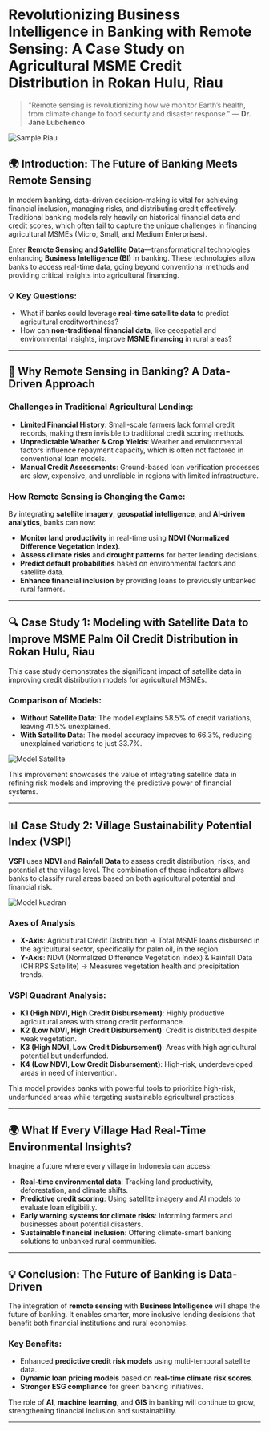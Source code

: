 # Revolutionizing Business Intelligence in Banking with Remote Sensing: A Case Study on Agricultural MSME Credit Distribution in Rokan Hulu, Riau

> "Remote sensing is revolutionizing how we monitor Earth’s health, from climate change to food security and disaster response." — **Dr. Jane Lubchenco**

![Sample Riau](sampleriau.jpg)


## 🌍 **Introduction: The Future of Banking Meets Remote Sensing**
In modern banking, data-driven decision-making is vital for achieving financial inclusion, managing risks, and distributing credit effectively. Traditional banking models rely heavily on historical financial data and credit scores, which often fail to capture the unique challenges in financing agricultural MSMEs (Micro, Small, and Medium Enterprises).

Enter **Remote Sensing and Satellite Data**—transformational technologies enhancing **Business Intelligence (BI)** in banking. These technologies allow banks to access real-time data, going beyond conventional methods and providing critical insights into agricultural financing.

### 💡 **Key Questions**:
- What if banks could leverage **real-time satellite data** to predict agricultural creditworthiness?
- How can **non-traditional financial data**, like geospatial and environmental insights, improve **MSME financing** in rural areas?

---

## 🚀 **Why Remote Sensing in Banking? A Data-Driven Approach**
### **Challenges in Traditional Agricultural Lending**:
- **Limited Financial History**: Small-scale farmers lack formal credit records, making them invisible to traditional credit scoring methods.
- **Unpredictable Weather & Crop Yields**: Weather and environmental factors influence repayment capacity, which is often not factored in conventional loan models.
- **Manual Credit Assessments**: Ground-based loan verification processes are slow, expensive, and unreliable in regions with limited infrastructure.

### **How Remote Sensing is Changing the Game**:
By integrating **satellite imagery**, **geospatial intelligence**, and **AI-driven analytics**, banks can now:
- **Monitor land productivity** in real-time using **NDVI (Normalized Difference Vegetation Index)**.
- **Assess climate risks** and **drought patterns** for better lending decisions.
- **Predict default probabilities** based on environmental factors and satellite data.
- **Enhance financial inclusion** by providing loans to previously unbanked rural farmers.

---

## 🔍 **Case Study 1: Modeling with Satellite Data to Improve MSME Palm Oil Credit Distribution in Rokan Hulu, Riau**
This case study demonstrates the significant impact of satellite data in improving credit distribution models for agricultural MSMEs.

### **Comparison of Models**:
- **Without Satellite Data**: The model explains 58.5% of credit variations, leaving 41.5% unexplained.
- **With Satellite Data**: The model accuracy improves to 66.3%, reducing unexplained variations to just 33.7%.

![Model Satellite](modelsatelite.jpg)

This improvement showcases the value of integrating satellite data in refining risk models and improving the predictive power of financial systems.

---

## 📊 **Case Study 2: Village Sustainability Potential Index (VSPI)**
**VSPI** uses **NDVI** and **Rainfall Data** to assess credit distribution, risks, and potential at the village level. The combination of these indicators allows banks to classify rural areas based on both agricultural potential and financial risk.

![Model kuadran](modelkuadran.jpg)
### Axes of Analysis

- **X-Axis**: Agricultural Credit Distribution → Total MSME loans disbursed in the agricultural sector, specifically for palm oil, in the region.
- **Y-Axis**: NDVI (Normalized Difference Vegetation Index) & Rainfall Data (CHIRPS Satellite) → Measures vegetation health and precipitation trends.

### **VSPI Quadrant Analysis**:
- **K1 (High NDVI, High Credit Disbursement)**: Highly productive agricultural areas with strong credit performance.
- **K2 (Low NDVI, High Credit Disbursement)**: Credit is distributed despite weak vegetation.
- **K3 (High NDVI, Low Credit Disbursement)**: Areas with high agricultural potential but underfunded.
- **K4 (Low NDVI, Low Credit Disbursement)**: High-risk, underdeveloped areas in need of intervention.

This model provides banks with powerful tools to prioritize high-risk, underfunded areas while targeting sustainable agricultural practices.

---

## 🌍 **What If Every Village Had Real-Time Environmental Insights?**
Imagine a future where every village in Indonesia can access:
- **Real-time environmental data**: Tracking land productivity, deforestation, and climate shifts.
- **Predictive credit scoring**: Using satellite imagery and AI models to evaluate loan eligibility.
- **Early warning systems for climate risks**: Informing farmers and businesses about potential disasters.
- **Sustainable financial inclusion**: Offering climate-smart banking solutions to unbanked rural communities.

---

## 💡 **Conclusion: The Future of Banking is Data-Driven**
The integration of **remote sensing** with **Business Intelligence** will shape the future of banking. It enables smarter, more inclusive lending decisions that benefit both financial institutions and rural economies.

### Key Benefits:
- Enhanced **predictive credit risk models** using multi-temporal satellite data.
- **Dynamic loan pricing models** based on **real-time climate risk scores**.
- **Stronger ESG compliance** for green banking initiatives.

The role of **AI**, **machine learning**, and **GIS** in banking will continue to grow, strengthening financial inclusion and sustainability.

---


